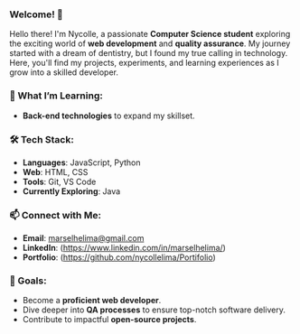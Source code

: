 ### Welcome! 🚀  
Hello there! I'm Nycolle, a passionate **Computer Science student** exploring the exciting world of **web development** and **quality assurance**. My journey started with a dream of dentistry, but I found my true calling in technology. Here, you'll find my projects, experiments, and learning experiences as I grow into a skilled developer.

### 🌱 What I’m Learning:
- **Back-end technologies** to expand my skillset. 

### 🛠️ Tech Stack:
- **Languages**: JavaScript, Python  
- **Web**: HTML, CSS
- **Tools**: Git, VS Code
- **Currently Exploring**: Java


### 📫 Connect with Me:
- **Email**: marselhelima@gmail.com
- **LinkedIn**: (https://www.linkedin.com/in/marselhelima/)
- **Portfolio**: (https://github.com/nycollelima/Portifolio)


### 🚀 Goals:
- Become a **proficient web developer**.  
- Dive deeper into **QA processes** to ensure top-notch software delivery.  
- Contribute to impactful **open-source projects**.  
